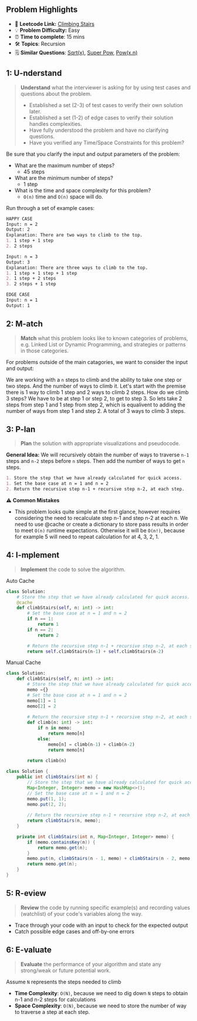 ## Problem Highlights

* 🔗 **Leetcode Link:** [Climbing Stairs](https://leetcode.com/problems/climbing-stairs/)
* 💡 **Problem Difficulty:** Easy
* ⏰ **Time to complete**: 15 mins
* 🛠️ **Topics**: Recursion
* 🗒️ **Similar Questions**: [Sqrt(x)](https://leetcode.com/problems/sqrtx/), [Super Pow](https://leetcode.com/problems/super-pow/),  [Pow(x.n)](https://leetcode.com/problems/powx-n/)
    
## 1: U-nderstand
 
> **Understand** what the interviewer is asking for by using test cases and questions about the problem.
> 
> - Established a set (2-3) of test cases to verify their own solution later.
> - Established a set (1-2) of edge cases to verify their solution handles complexities.
> - Have fully understood the problem and have no clarifying questions.
> - Have you verified any Time/Space Constraints for this problem?

Be sure that you clarify the input and output parameters of the problem:

- What are the maximum number of steps?
    - 45 steps
- What are the minimum number of steps?
    - 1 step
- What is the time and space complexity for this problem?
    - `O(n)` time and `O(n)` space will do. 


Run through a set of example cases:

```markdown
HAPPY CASE
Input: n = 2
Output: 2
Explanation: There are two ways to climb to the top.
1. 1 step + 1 step
2. 2 steps

Input: n = 3
Output: 3
Explanation: There are three ways to climb to the top.
1. 1 step + 1 step + 1 step
2. 1 step + 2 steps
3. 2 steps + 1 step

EDGE CASE 
Input: n = 1
Output: 1
```   
    
## 2: M-atch

> **Match**  what this problem looks like to known categories of problems, e.g. Linked List or Dynamic Programming, and strategies or patterns in those categories.

For problems outside of the main catagories, we want to consider the input and output:

We are working with a `n` steps to climb and the ability to take one step or two steps. And the number of ways to climb it. Let's start with the premise there is 1 way to climb 1 step and 2 ways to climb 2 steps. How do we climb 3 steps? We have to be at step 1 or step 2, to get to step 3. So lets take 2 steps from step 1 and 1 step from step 2, which is equalivent to adding the number of ways from step 1 and step 2. A total of 3 ways to climb 3 steps. 


## 3: P-lan

> **Plan** the solution with appropriate visualizations and pseudocode.

**General Idea:** We will recursively obtain the number of ways to traverse `n-1` steps and `n-2` steps before `n` steps. Then add the number of ways to get `n` steps.

```markdown
1. Store the step that we have already calculated for quick access.
1. Set the base case at n = 1 and n = 2 
2. Return the recursive step n-1 + recursive step n-2, at each step. 
```

⚠️ **Common Mistakes**

* This problem looks quite simple at the first glance, however requires considering the need to recalculate step n-1 and step n-2 at each n. We need to use @cache or create a dictionary to store pass results in order to meet `O(n)` runtime expectations. Otherwise it will be `O(n!)`, because for example 5 will need to repeat calculation for at 4, 3, 2, 1. 

## 4: I-mplement

> **Implement** the code to solve the algorithm.

Auto Cache

```python
class Solution:
    # Store the step that we have already calculated for quick access.
    @cache
    def climbStairs(self, n: int) -> int:
        # Set the base case at n = 1 and n = 2 
        if n == 1:
            return 1
        if n == 2:
            return 2

        # Return the recursive step n-1 + recursive step n-2, at each step. 
        return self.climbStairs(n-1) + self.climbStairs(n-2)
```

Manual Cache

```python
class Solution:
    def climbStairs(self, n: int) -> int:
        # Store the step that we have already calculated for quick access.
        memo ={}
        # Set the base case at n = 1 and n = 2
        memo[1] = 1
        memo[2] = 2
        
        # Return the recursive step n-1 + recursive step n-2, at each step. 
        def climb(n: int) -> int:
            if n in memo:
                return memo[n]
            else:
                memo[n] = climb(n-1) + climb(n-2)
                return memo[n]
            
        return climb(n)
```
```java
class Solution {
    public int climbStairs(int n) {
        // Store the step that we have already calculated for quick access.
        Map<Integer, Integer> memo = new HashMap<>();
        // Set the base case at n = 1 and n = 2
        memo.put(1, 1);
        memo.put(2, 2);
        
        // Return the recursive step n-1 + recursive step n-2, at each step
        return climbStairs(n, memo);
    }

    private int climbStairs(int n, Map<Integer, Integer> memo) {
        if (memo.containsKey(n)) {
            return memo.get(n);
        }
        memo.put(n, climbStairs(n - 1, memo) + climbStairs(n - 2, memo));
        return memo.get(n);
    }
}
```

## 5: R-eview

> **Review** the code by running specific example(s) and recording values (watchlist) of your code's variables along the way.

- Trace through your code with an input to check for the expected output
- Catch possible edge cases and off-by-one errors

## 6: E-valuate

> **Evaluate** the performance of your algorithm and state any strong/weak or future potential work.

Assume `N` represents the steps needed to climb

* **Time Complexity**: `O(N)`, because we need to dig down `N` steps to obtain n-1 and n-2 steps for calculations
* **Space Complexity**: `O(N)`, because we need to store the number of way to traverse a step at each step.
